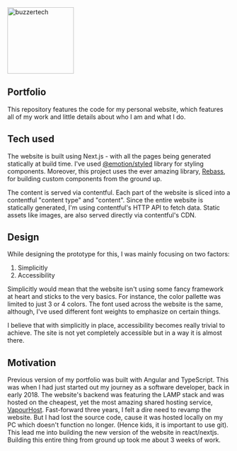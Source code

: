 <img width="150px" height="150px" align="center" alt="buzzertech" src="https://buzzertech.com/favicon.png" />

## Portfolio
This repository features the code for my personal website, which features all of my work and little details about who I am and what I do.

## Tech used
The website is built using Next.js - with all the pages being generated statically at build time. I've used [@emotion/styled](https://emotion.sh/docs/@emotion/styled) library for styling components. Moreover, this project uses the ever amazing library, [Rebass](https://rebassjs.org/), for building custom components from the ground up. 

The content is served via contentful. Each part of the website is sliced into a contentful "content type" and "content". Since the entire website is statically generated, I'm using contentful's HTTP API to fetch data. Static assets like images, are also served directly via contentful's CDN.

## Design
While designing the prototype for this, I was mainly focusing on two factors:
1. Simplicitly
2. Accessibility

Simplicitly would mean that the website isn't using some fancy framework at heart and sticks to the very basics. For instance, the color pallette was limited to just 3 or 4 colors. The font used across the website is the same, although, I've used different font weights to emphasize on certain things. 

I believe that with simplicitly in place, accessibility becomes really trivial to achieve. The site is not yet completely accessible but in a way it is almost there.

## Motivation
Previous version of my portfolio was built with Angular and TypeScript. This was when I had just started out my journey as a software developer, back in early 2018. The website's backend was featuring the LAMP stack and was hosted on the cheapest, yet the most amazing shared hosting service, [VapourHost](https://vapourhost.com/). Fast-forward three years, I felt a dire need to revamp the website. But I had lost the source code, cause it was hosted locally on my PC which doesn't function no longer. (Hence kids, it is important to use git). This lead me into building the new version of the website in react/nextjs. Building this entire thing from ground up took me about 3 weeks of work. 
